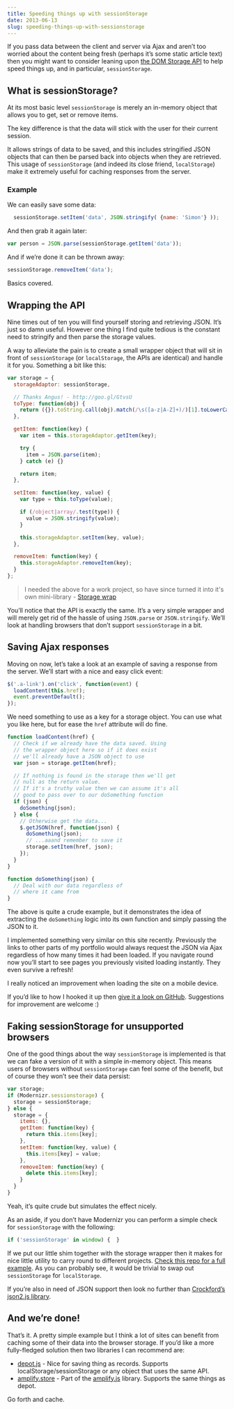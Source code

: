 ```yaml
---
title: Speeding things up with sessionStorage
date: 2013-06-13
slug: speeding-things-up-with-sessionstorage
---
```


If you pass data between the client and server via Ajax and aren&#8217;t too worried about the content being fresh (perhaps it&#8217;s some static article text) then you might want to consider leaning upon [the DOM Storage API][1] to help speed things up, and in particular, `sessionStorage`.

## What is sessionStorage?

At its most basic level `sessionStorage` is merely an in-memory object that allows you to get, set or remove items.

The key difference is that the data will stick with the user for their current session.

It allows strings of data to be saved, and this includes stringified JSON objects that can then be parsed back into objects when they are retrieved. This usage of `sessionStorage` (and indeed its close friend, `localStorage`) make it extremely useful for caching responses from the server.

### Example

We can easily save some data:

``` js
  sessionStorage.setItem('data', JSON.stringify( {name: 'Simon'} ));
```

And then grab it again later:

``` js
var person = JSON.parse(sessionStorage.getItem('data'));
```

And if we&#8217;re done it can be thrown away:

``` js
sessionStorage.removeItem('data');
```

Basics covered.

## Wrapping the API

Nine times out of ten you will find yourself storing and retrieving JSON. It&#8217;s just so damn useful. However one thing I find quite tedious is the constant need to stringify and then parse the storage values.

A way to alleviate the pain is to create a small wrapper object that will sit in front of `sessionStorage` (or `localStorage`, the APIs are identical) and handle it for you. Something a bit like this:

``` js
var storage = {
  storageAdaptor: sessionStorage,

  // Thanks Angus! - http://goo.gl/GtvsU
  toType: function(obj) {
    return ({}).toString.call(obj).match(/\s([a-z|A-Z]+)/)[1].toLowerCase();
  },

  getItem: function(key) {
    var item = this.storageAdaptor.getItem(key);

    try {
      item = JSON.parse(item);
    } catch (e) {}

    return item;
  },

  setItem: function(key, value) {
    var type = this.toType(value);

    if (/object|array/.test(type)) {
      value = JSON.stringify(value);
    }

    this.storageAdaptor.setItem(key, value);
  },

  removeItem: function(key) {
    this.storageAdaptor.removeItem(key);
  }
};
```

> I needed the above for a work project, so have since turned it into it's own mini-library - [Storage wrap](https://github.com/simonsmith/storage-wrap)

You&#8217;ll notice that the API is exactly the same. It&#8217;s a very simple wrapper and will merely get rid of the hassle of using `JSON.parse` or `JSON.stringify`. We&#8217;ll look at handling browsers that don&#8217;t support `sessionStorage` in a bit.

## Saving Ajax responses

Moving on now, let&#8217;s take a look at an example of saving a response from the server. We&#8217;ll start with a nice and easy click event:

``` js
$('.a-link').on('click', function(event) {
  loadContent(this.href);
  event.preventDefault();
});
```

We need something to use as a key for a storage object. You can use what you like here, but for ease the `href` attribute will do fine.

``` js
function loadContent(href) {
  // Check if we already have the data saved. Using
  // the wrapper object here so if it does exist
  // we'll already have a JSON object to use
  var json = storage.getItem(href);

  // If nothing is found in the storage then we'll get
  // null as the return value.
  // If it's a truthy value then we can assume it's all
  // good to pass over to our doSomething function
  if (json) {
    doSomething(json);
  } else {
    // Otherwise get the data...
    $.getJSON(href, function(json) {
      doSomething(json);
      // ...aaand remember to save it
      storage.setItem(href, json);
    });
  }
}

function doSomething(json) {
  // Deal with our data regardless of
  // where it came from
}
```

The above is quite a crude example, but it demonstrates the idea of extracting the `doSomething` logic into its own function and simply passing the JSON to it.

I implemented something very similar on this site recently. Previously the links to other parts of my portfolio would always request the JSON via Ajax regardless of how many times it had been loaded. If you navigate round now you&#8217;ll start to see pages you previously visited loading instantly. They even survive a refresh!

I really noticed an improvement when loading the site on a mobile device.

If you&#8217;d like to how I hooked it up then [give it a look on GitHub][2]. Suggestions for improvement are welcome :)

## Faking sessionStorage for unsupported browsers

One of the good things about the way `sessionStorage` is implemented is that we can fake a version of it with a simple in-memory object. This means users of browsers without `sessionStorage` can feel some of the benefit, but of course they won&#8217;t see their data persist:

``` js
var storage;
if (Modernizr.sessionstorage) {
  storage = sessionStorage;
} else {
  storage = {
    items: {},
    getItem: function(key) {
      return this.items[key];
    },
    setItem: function(key, value) {
      this.items[key] = value;
    },
    removeItem: function(key) {
      delete this.items[key];
    }
  }
}
```

Yeah, it&#8217;s quite crude but simulates the effect nicely.

As an aside, if you don&#8217;t have Modernizr you can perform a simple check for `sessionStorage` with the following:

``` js
if ('sessionStorage' in window) {  }
```

If we put our little shim together with the storage wrapper then it makes for nice little utility to carry round to different projects. [Check this repo for a full example][3]. As you can probably see, it would be trivial to swap out `sessionStorage` for `localStorage`.

If you&#8217;re also in need of JSON support then look no further than [Crockford&#8217;s json2.js library][4].

## And we&#8217;re done!

That&#8217;s it. A pretty simple example but I think a lot of sites can benefit from caching some of their data into the browser storage. If you&#8217;d like a more fully-fledged solution then two libraries I can recommend are:

*   [depot.js][5] - Nice for saving thing as records. Supports localStorage/sessionStorage or any object that uses the same API.
*   [amplify.store][6] - Part of the [amplify.js][7] library. Supports the same things as depot.

Go forth and cache.

 [1]: https://developer.mozilla.org/en-US/docs/Web/Guide/DOM/Storage
 [2]: https://github.com/simonsmith/simonsmith.io/blob/wp-theme/assets/scripts/modules/PageController.js#L53
 [3]: https://github.com/simonsmith/storage-wrap
 [4]: https://github.com/douglascrockford/JSON-js
 [5]: https://github.com/mkuklis/depot.js
 [6]: http://amplifyjs.com/api/store/
 [7]: http://amplifyjs.com/